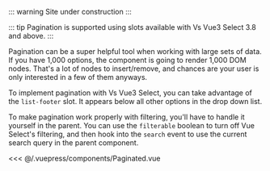 ::: warning
Site under construction
:::

::: tip <Badge text="3.8.0+" /> Pagination is supported using slots available
with Vs Vue3 Select 3.8 and above. :::

Pagination can be a super helpful tool when working with large sets of data. If
you have 1,000 options, the component is going to render 1,000 DOM nodes. That's
a lot of nodes to insert/remove, and chances are your user is only interested in
a few of them anyways.

To implement pagination with Vs Vue3 Select, you can take advantage of the
`list-footer` slot. It appears below all other options in the drop down list.

To make pagination work properly with filtering, you'll have to handle it
yourself in the parent. You can use the `filterable` boolean to turn off Vue
Select's filtering, and then hook into the `search` event to use the current
search query in the parent component.

<Paginated />

<<< @/.vuepress/components/Paginated.vue
